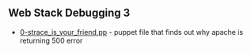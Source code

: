 ## Web Stack Debugging 3
* [0-strace_is_your_friend.pp](0-strace_is_your_friend.pp) - puppet file that finds out why apache is returning 500 error